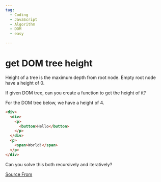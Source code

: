 ```yaml
---
tag:
  - Coding
  - JavaScript
  - Algorithm
  - DOM
  - easy

---
```

  
# get DOM tree height

Height of a tree is the maximum depth from root node. Empty root node have a height of 0.

If given DOM tree, can you create a function to get the height of it?

For the DOM tree below, we have a height of 4.

```html
<div>
  <div>
    <p>
      <button>Hello</button>
    </p>
  </div>
  <p>
    <span>World!</span>
  </p>
</div>
```

Can you solve this both recursively and iteratively?


[Source From](https://bigfrontend.dev/problem/get-DOM-tree-height)

  
